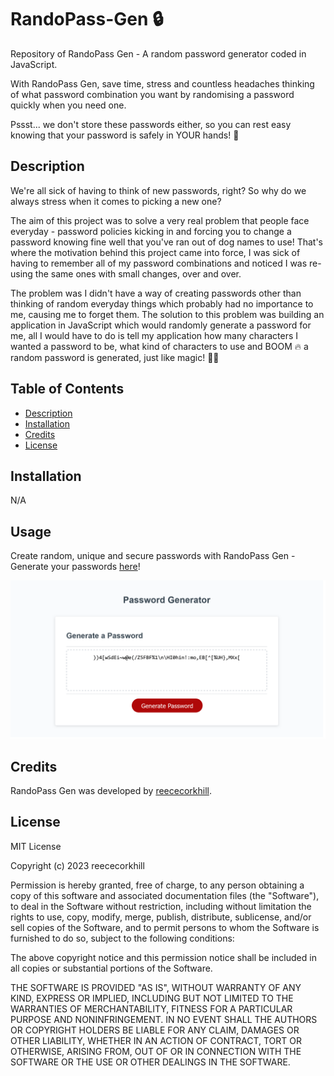 # RandoPass-Gen 🔒
Repository of RandoPass Gen - A random password generator coded in JavaScript.

With RandoPass Gen, save time, stress and countless headaches thinking of what password combination you want by randomising a password quickly when you need one.

Pssst... we don't store these passwords either, so you can rest easy knowing that your password is safely in YOUR hands! 🔐

## Description

We're all sick of having to think of new passwords, right? So why do we always stress when it comes to picking a new one? 

The aim of this project was to solve a very real problem that people face everyday - password policies kicking in and forcing you to change a password knowing fine well that you've ran out of dog names to use! That's where the motivation behind this project came into force, I was sick of having to remember all of my password combinations and noticed I was re-using the same ones with small changes, over and over.

The problem was I didn't have a way of creating passwords other than thinking of random everyday things which probably had no importance to me, causing me to forget them. The solution to this problem was building an application in JavaScript which would randomly generate a password for me, all I would have to do is tell my application how many characters I wanted a password to be, what kind of characters to use and BOOM 🔥 a random password is generated, just like magic! 🧙‍♂️

## Table of Contents

- [Description](#description)
- [Installation](#installation)
- [Credits](#credits)
- [License](#license)

## Installation

N/A

## Usage

Create random, unique and secure passwords with RandoPass Gen - Generate your passwords <a href="https://reececorkhill.github.io/RandoPass-Gen/"> here</a>!

![Screenshot of RandoPass Gen website.](images/RandoPass-Gen.png)

## Credits

RandoPass Gen was developed by <a href="https://github.com/reececorkhill">reececorkhill</a>.

## License

MIT License

Copyright (c) 2023 reececorkhill

Permission is hereby granted, free of charge, to any person obtaining a copy
of this software and associated documentation files (the "Software"), to deal
in the Software without restriction, including without limitation the rights
to use, copy, modify, merge, publish, distribute, sublicense, and/or sell
copies of the Software, and to permit persons to whom the Software is
furnished to do so, subject to the following conditions:

The above copyright notice and this permission notice shall be included in all
copies or substantial portions of the Software.

THE SOFTWARE IS PROVIDED "AS IS", WITHOUT WARRANTY OF ANY KIND, EXPRESS OR
IMPLIED, INCLUDING BUT NOT LIMITED TO THE WARRANTIES OF MERCHANTABILITY,
FITNESS FOR A PARTICULAR PURPOSE AND NONINFRINGEMENT. IN NO EVENT SHALL THE
AUTHORS OR COPYRIGHT HOLDERS BE LIABLE FOR ANY CLAIM, DAMAGES OR OTHER
LIABILITY, WHETHER IN AN ACTION OF CONTRACT, TORT OR OTHERWISE, ARISING FROM,
OUT OF OR IN CONNECTION WITH THE SOFTWARE OR THE USE OR OTHER DEALINGS IN THE
SOFTWARE.
